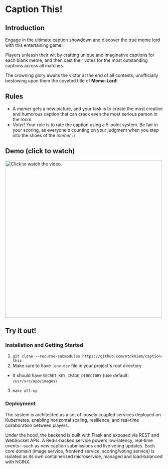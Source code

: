 # Caption This!

## Introduction
Engage in the ultimate caption showdown and discover the true meme lord with this entertaining game!

Players unleash their wit by crafting unique and imaginative captions for each blank meme, and then cast their votes for the most outstanding captions across all matches.

The crowning glory awaits the victor at the end of all contests, unofficially bestowing upon them the coveted title of **Meme-Lord**!

## Rules
- A _memer_ gets a new picture, and your task is to create the most creative and humorous caption that can crack even the most serious person in the room.
- _Voter_! Your role is to rate the caption using a 5-point system. Be fair in your scoring, as everyone's counting on your judgment when you step into the shoes of the _memer_ :)

## Demo (click to watch)

<a href="https://drive.google.com/file/d/1OTQgFsREk5B-b6GyxswJK9pVIPTMDrFb/view?usp=sharing"><img src="https://drive.google.com/uc?export=view&id=15DqbXiJHe24HmJ50IHHZNIVahs5cpqKt" style="width: 500px; max-width: 100%; height: auto" title="Click to watch the video." /></a>

## Try it out!

### Installation and Getting Started
1. `git clone --recurse-submodules https://github.com/ntdkhiem/caption-this`
2. Make sure to have `.env.dev` file in your project's root directory
- It should have `SECRET_KEY`, `IMAGE_DIRECTORY` (use default: `/usr/src/app/images`)
3. `make all-up`

### Deployment
The system is architected as a set of loosely coupled services deployed on Kubernetes, enabling horizontal scaling, resilience, and real‑time collaboration between players.

Under the hood, the backend is built with Flask and exposed via REST and WebSocket APIs. A Redis‑backed service powers low‑latency, real‑time events—such as new caption submissions and live voting updates. Each core domain (image service, frontend service, scoring/voting service) is isolated as its own containerized microservice, managed and load‑balanced with NGINX.

